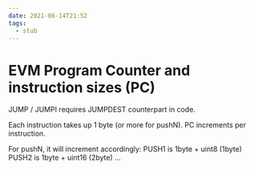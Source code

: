 ```yaml
---
date: 2021-06-14T21:52
tags: 
  - stub
---
```


# EVM Program Counter and instruction sizes (PC)

JUMP / JUMPI requires JUMPDEST counterpart in code.

Each instruction takes up 1 byte (or more for pushN).
PC increments per instruction.

For pushN, it will increment accordingly:
PUSH1 is 1byte + uint8 (1byte)
PUSH2 is 1byte + uint16 (2byte)
...

